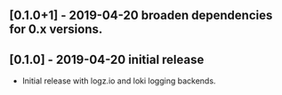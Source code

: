 ## [0.1.0+1] - 2019-04-20 broaden dependencies for 0.x versions.

## [0.1.0] - 2019-04-20 initial release

* Initial release with logz.io and loki logging backends.
